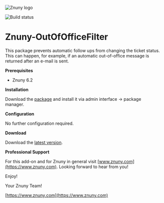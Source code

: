 ![Znuny logo](https://znuny.com/assets/images/logo_small.png)

![Build status](https://badge.proxy.znuny.com/Znuny4OTRS-OutOfOfficeFilter/rel-6_2)

Znuny-OutOfOfficeFilter
============================
This package prevents automatic follow ups from changing the ticket status. This can happen, for example, if an automatic out-of-office message is returned after an e-mail is sent.

**Prerequisites**

- Znuny 6.2

**Installation**

Download the [package](https://addons.znuny.com/api/addon_repos/public/2103/latest) and install it via admin interface -> package manager.

**Configuration**

No further configuration required.

**Download**

Download the [latest version](https://addons.znuny.com/api/addon_repos/public/2103/latest).

**Professional Support**

For this add-on and for Znuny in general visit [www.znuny.com](https://www.znuny.com). Looking forward to hear from you!

Enjoy!

Your Znuny Team!

[https://www.znuny.com](https://www.znuny.com)
